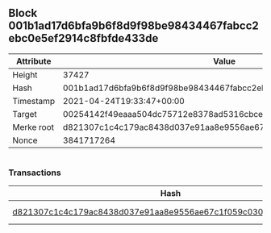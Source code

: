 ## Block 001b1ad17d6bfa9b6f8d9f98be98434467fabcc2ebc0e5ef2914c8fbfde433de

Attribute | Value
--- | ---
Height | 37427
Hash | 001b1ad17d6bfa9b6f8d9f98be98434467fabcc2ebc0e5ef2914c8fbfde433de
Timestamp | 2021-04-24T19:33:47+00:00
Target | 00254142f49eaaa504dc75712e8378ad5316cbcead634704b3734b6271167cc4
Merke root | d821307c1c4c179ac8438d037e91aa8e9556ae67c1f059c030015eddaf66c0cf
Nonce | 3841717264

```

```

### Transactions

Hash | Amount
--- | ---
[d821307c1c4c179ac8438d037e91aa8e9556ae67c1f059c030015eddaf66c0cf](d821307c1c4c179ac8438d037e91aa8e9556ae67c1f059c030015eddaf66c0cf.md) | 10.00000000 SKEPTI 
